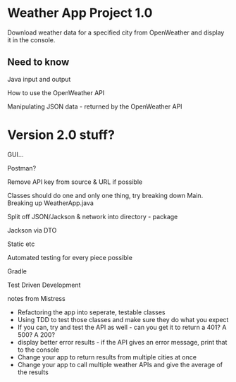 # Weather App Project 1.0

Download weather data for a specified city from OpenWeather and display it in the console.

## Need to know

Java input and output

How to use the OpenWeather API

Manipulating JSON data - returned by the OpenWeather API



# Version 2.0 stuff?

GUI...

Postman?

Remove API key from source & URL if possible

Classes should do one and only one thing, try breaking down Main. Breaking up WeatherApp.java

Split off JSON/Jackson & network into directory - package

Jackson via DTO

Static etc

Automated testing for every piece possible

Gradle

Test Driven Development



notes from Mistress

* Refactoring the app into seperate, testable classes
* Using TDD to test those classes and make sure they do what you expect
* If you can, try and test the API as well - can you get it to return a 401? A 500? A 200? 
* display better error results - if the API gives an error message, print that to the console
* Change your app to return results from multiple cities at once
* Change your app to call multiple weather APIs and give the average of the results


